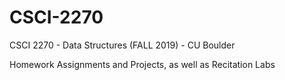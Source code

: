 # CSCI-2270
CSCI 2270 - Data Structures (FALL 2019) - CU Boulder

Homework Assignments and Projects, as well as Recitation Labs
